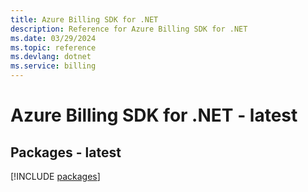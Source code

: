 ```yaml
---
title: Azure Billing SDK for .NET
description: Reference for Azure Billing SDK for .NET
ms.date: 03/29/2024
ms.topic: reference
ms.devlang: dotnet
ms.service: billing
---
```

# Azure Billing SDK for .NET - latest
## Packages - latest
[!INCLUDE [packages](billing-index.md)]